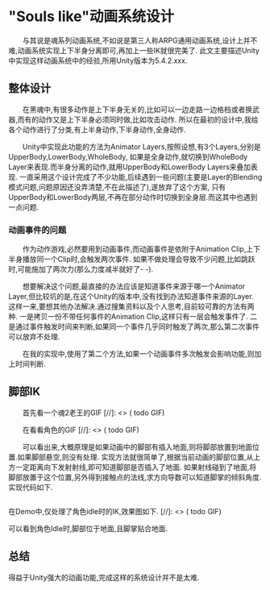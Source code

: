 ﻿# "Souls like"动画系统设计
&emsp;&emsp;与其说是魂系列动画系统,不如说是第三人称ARPG通用动画系统,设计上并不难,动画系统实现上下半身分离即可,再加上一些IK就很完美了.
此文主要描述Unity中实现这样动画系统中的经验,所用Unity版本为5.4.2.xxx.

## 整体设计
&emsp;&emsp;在黑魂中,有很多动作是上下半身无关的,比如可以一边走路一边格档或者换武器,而有的动作又是上下半身必须同时做,比如攻击动作.
所以在最初的设计中,我给各个动作进行了分类,有上半身动作,下半身动作,全身动作.

&emsp;&emsp;Unity中实现此功能的方法为Animator Layers,按照设想,有3个Layers,分别是UpperBody,LowerBody,WholeBody,
如果是全身动作,就切换到WholeBody Layer来表现.而半身分离的动作,就用UpperBody和LowerBody Layers来叠加表现.
一直采用这个设计完成了不少功能,后续遇到一些问题(主要是Layer的Blending模式问题,问题原因还没弄清楚,不在此描述了),遂放弃了这个方案,
只有UpperBody和LowerBody两层,不再在部分动作时切换到全身层.而这其中也遇到一点问题.

### 动画事件的问题
&emsp;&emsp;作为动作游戏,必然要用到动画事件,而动画事件是依附于Animation Clip,上下半身播放同一个Clip时,会触发两次事件.
如果不做处理会导致不少问题,比如跳跃时,可能施加了两次力(那么力度减半就好了- -).

&emsp;&emsp;想要解决这个问题,最直接的办法应该是知道事件来源于哪一个Animator Layer,但比较坑的是,在这个Unity的版本中,没有找到办法知道事件来源的Layer.
这样一来,要想其他办法解决.通过搜集资料以及个人思考,目前较可靠的方法有两种.
一是拷贝一份不带任何事件的Animation Clip,这样只有一层会触发事件了.
二是通过事件触发时间来判断,如果同一个事件几乎同时触发了两次,那么第二次事件可以放弃不处理.

&emsp;&emsp;在我的实现中,使用了第二个方法,如果一个动画事件多次触发会影响功能,则加上时间判断.


## 脚部IK
&emsp;&emsp;首先看一个魂2老王的GIF
[//]: <> ( todo  GIF)

&emsp;&emsp;在看看角色的GIF
[//]: <> ( todo  GIF)

&emsp;&emsp;可以看出来,大概原理是如果动画中的脚部有插入地面,则将脚部放置到地面位置.如果脚部悬空,则没有处理.
实现方法就很简单了,根据当前动画的脚部位置,从上方一定距离向下发射射线,即可知道脚部是否插入了地面.
如果射线碰到了地面,将脚部放置于这个位置,另外得到接触点的法线,求方向导数可以知道脚掌的倾斜角度.实现代码如下.
```

```
在Demo中,仅处理了角色idle时的IK,效果图如下.
[//]: <> ( todo  GIF)

可以看到角色Idle时,脚部位于地面,且脚掌贴合地面.

## 总结
得益于Unity强大的动画功能,完成这样的系统设计并不是太难.
